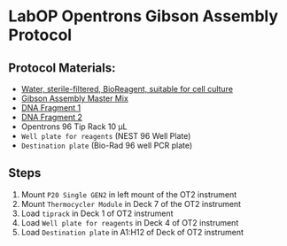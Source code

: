 # LabOP Opentrons Gibson Assembly Protocol


## Protocol Materials:
* [Water, sterile-filtered, BioReagent, suitable for cell culture](https://pubchem.ncbi.nlm.nih.gov/substance/24901740)
* [Gibson Assembly Master Mix](gibsonassemblymastermix)
* [DNA Fragment 1](dnafragments1)
* [DNA Fragment 2](dnafragments2)
* Opentrons 96 Tip Rack 10 µL
* `Well plate for reagents` (NEST 96 Well Plate)
* `Destination plate` (Bio-Rad 96 well PCR plate)

## Steps
1. Mount `P20 Single GEN2` in left mount of the OT2 instrument
2. Mount `Thermocycler Module` in Deck 7 of the OT2 instrument
3. Load `tiprack` in Deck 1 of OT2 instrument
4. Load `Well plate for reagents` in Deck 4 of OT2 instrument
5. Load `Destination plate` in A1:H12 of Deck of OT2 instrument
